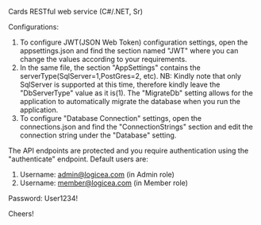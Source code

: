 Cards RESTful web service (C#/.NET, Sr)

Configurations:
1. To configure JWT(JSON Web Token) configuration settings, open the appsettings.json and find the section named "JWT" where you can change the values according to your requirements.
2. In the same file, the section "AppSettings" contains the serverType(SqlServer=1,PostGres=2, etc). NB: Kindly note that only SqlServer is supported
at this time, therefore kindly leave the "DbServerType" value as it is(1).
The "MigrateDb" setting allows for the application to automatically migrate the database when you run the application.
3. To configure "Database Connection" settings, open the connections.json and find the "ConnectionStrings" section and edit the connection string
under the "Database" setting.

The API endpoints are protected and you require authentication using the "authenticate" endpoint.
Default users are:
1. Username: admin@logicea.com (in Admin role)
2. Username: member@logicea.com (in Member role)

Password: User1234! 

Cheers!